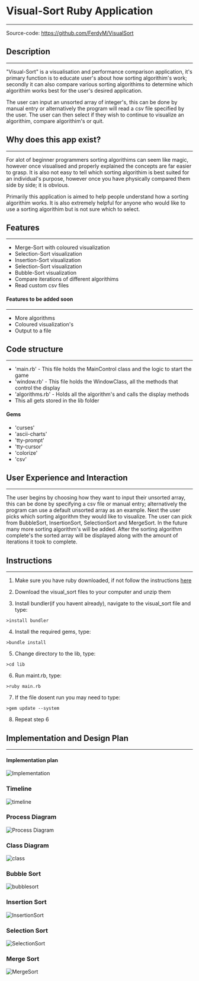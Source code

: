 # Visual-Sort Ruby Application
***
Source-code: https://github.com/FerdyM/VisualSort

## Description
***
"Visual-Sort" is a visualisation and performance comparison application, it's primary function is to educate user's about how sorting algorithim's work; secondly it can also compare various sorting algorithims to determine which algorithim works best for the user's desired application.

The user can input an unsorted array of integer's, this can be done by manual entry or alternatively the program will read a csv file specified by the user. The user can then select if they wish to continue to visualize an algorithim, compare algorithim's or quit.

## Why does this app exist?
***
For alot of beginner programmers sorting algorithims can seem like magic, however once visualised and properly explained the concepts are far easier to grasp. It is also not easy to tell which sorting algorithim is best suited for an individual's purpose, however once you have physically compared them side by side; it is obvious. 

Primarily this application is aimed to help people understand how a sorting algorithim works. It is also extremely helpful for anyone who would like to use a sorting algorithim but is not sure which to select.


## Features
***
+ Merge-Sort with coloured visualization 
+ Selection-Sort visualization
+ Insertion-Sort visualization
+ Selection-Sort visualization
+ Bubble-Sort visualization
+ Compare iterations of different algorithims
+ Read custom csv files

#### Features to be added soon
***
+ More algorithms
+ Coloured visualization's
+ Output to a file


## Code structure
***
+ 'main.rb' - This file holds the MainControl class and the logic to start the game
+ 'window.rb' - This file holds the WindowClass, all the methods that control the display
+ 'algorithms.rb' - Holds all the algorithm's and calls the display methods
+ This all gets stored in the lib folder

#### Gems

- 'curses'
- 'ascii-charts'
- 'tty-prompt'
- 'tty-cursor'
- 'colorize'
- 'csv'

## User Experience and Interaction
***
The user begins by choosing how they want to input their unsorted array, this can be done by specifying a csv file or manual entry; alternatively the program can use a default unsorted array as an example. Next the user picks which sorting algorithm they would like to visualize. The user can pick from BubbleSort, InsertionSort, SelectionSort and MergeSort. In the future many more sorting algorithm's will be added. After the sorting algorithm complete's  the sorted array will be displayed along with the amount of iterations it took to complete.

## Instructions
***
1. Make sure you have ruby downloaded, if not follow the instructions [here](https://www.ruby-lang.org/en/documentation/installation/)

2. Download the visual_sort files to your computer and unzip them

3. Install bundler(if you havent already), navigate to the visual_sort file and type: 


```>install bundler```

4. Install the required gems, type:


```>bundle install```

5. Change directory to the lib, type:


```>cd lib```

6. Run maint.rb, type:


```>ruby main.rb```

7. If the file dosent run you may need to type:


```>gem update --system```

8. Repeat step 6

## Implementation and Design Plan
***

#### Implementation plan 

![Implementation](./docs/diagrams/implementation.PNG?raw=true "Implementation plan")

### Timeline

![timeline](./docs/diagrams/timeline.jpg?raw=true "Title")

### Process Diagram

![Process Diagram](./docs/diagrams/process_diagram.jpeg?raw=true "VisualSort Process Diagram")

### Class Diagram

![class](./docs/diagrams/class_diagram.jpeg?raw=true "VisualSort Class Diagram")

### Bubble Sort

![bubblesort](./docs/diagrams/BubbleSort.png?raw=true "Bubble Sort")

### Insertion Sort

![InsertionSort](./docs/diagrams/InsertionSort.png?raw=true "Insertion Sort")

### Selection Sort

![SelectionSort](./docs/diagrams/SelectionSort.jpg?raw=true "Selection Sort")

### Merge Sort

![MergeSort](./docs/diagrams/MergeSort.png?raw=true "Merge Sort")



